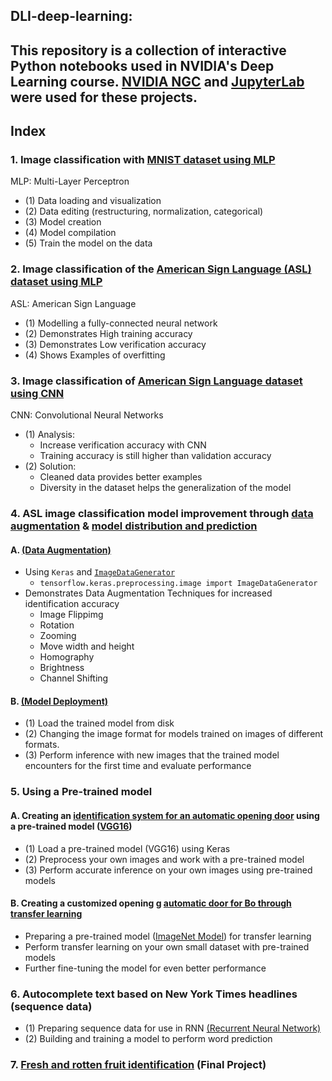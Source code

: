 ## DLI-deep-learning:
This repository is a collection of interactive Python notebooks used in NVIDIA's Deep Learning course. 
[NVIDIA NGC](https://www.nvidia.com/en-us/gpu-cloud/) and [JupyterLab](https://jupyter.org/) were used for these projects.
---

## Index

### 1. Image classification with  [MNIST dataset using MLP](/01_mnist.ipynb)
MLP: Multi-Layer Perceptron
- (1) Data loading and visualization
- (2) Data editing (restructuring, normalization, categorical)
- (3) Model creation
- (4) Model compilation
- (5) Train the model on the data


### 2. Image classification of the  [American Sign Language (ASL) dataset using MLP](/02_asl.ipynb)

ASL: American Sign Language
- (1) Modelling a fully-connected neural network
- (2) Demonstrates High training accuracy
- (3) Demonstrates Low verification accuracy
- (4) Shows Examples of overfitting

### 3. Image classification of  [American Sign Language dataset using CNN](/03_asl_cnn.ipynb)

CNN: Convolutional Neural Networks
- (1) Analysis:
    - Increase verification accuracy with CNN
    - Training accuracy is still higher than validation accuracy
- (2) Solution:
    - Cleaned data provides better examples
    - Diversity in the dataset helps the generalization of the model

### 4. ASL image classification model improvement through [data augmentation](/04a_asl_augmentation.ipynb) & [model distribution and prediction](/04b_asl_predictions.ipynb)

#### A. [(Data Augmentation)](/04a_asl_augmentation.ipynb)

- Using `Keras` and [`ImageDataGenerator`](https://keras.io/api/preprocessing/image/#imagedatagenerator-class)
  - `tensorflow.keras.preprocessing.image import ImageDataGenerator`
- Demonstrates Data Augmentation Techniques for increased identification accuracy
    - Image Flippimg
    - Rotation
    - Zooming
    - Move width and height
    - Homography
    - Brightness
    - Channel Shifting

#### B. [(Model Deployment)](/04b_asl_predictions.ipynb)

- (1) Load the trained model from disk
- (2) Changing the image format for models trained on images of different formats.
- (3) Perform inference with new images that the trained model encounters for the first time and evaluate performance

### 5. Using a Pre-trained model

#### A. Creating an [identification system for an automatic opening door](/05a_doggy_door.ipynb) using a pre-trained model ([VGG16](https://keras.io/api/applications/vgg/))

- (1) Load a pre-trained model (VGG16) using Keras
- (2) Preprocess your own images and work with a pre-trained model
- (3) Perform accurate inference on your own images using pre-trained models

#### B. Creating a customized opening g [automatic door for Bo through transfer learning](/05b_presidential_doggy_door.ipynb)

- Preparing a pre-trained model ([ImageNet Model](https://keras.io/api/applications/vgg/#vgg16-function)) for transfer learning
- Perform transfer learning on your own small dataset with pre-trained models
- Further fine-tuning the model for even better performance

### 6. Autocomplete text based on New York Times headlines (sequence data)

- (1) Preparing sequence data for use in RNN [(Recurrent Neural Network)](https://developers.google.com/machine-learning/glossary#recurrent-neural-network)
- (2) Building and training a model to perform word prediction

### 7. [Fresh and rotten fruit identification](/07_assessment.ipynb) (Final Project)

#
